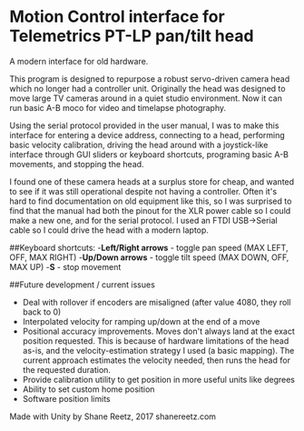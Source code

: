 Motion Control interface for Telemetrics PT-LP pan/tilt head
==============

A modern interface for old hardware.


This program is designed to repurpose a robust servo-driven camera head which no longer had a controller unit.
Originally the head was designed to move large TV cameras around in a quiet studio environment.
Now it can run basic A-B moco for video and timelapse photography.


Using the serial protocol provided in the user manual, I was to make this interface for 
entering a device address, connecting to a head, performing basic velocity calibration, 
driving the head around with a joystick-like interface through GUI sliders or keyboard
shortcuts, programing basic A-B movements, and stopping the head.


I found one of these camera heads at a surplus store for cheap, and wanted to see if it was
still operational despite not having a controller. Often it's hard to find documentation on old 
equipment like this, so I was surprised to find that the manual had both the pinout for the 
XLR power cable so I could make a new one, and for the serial protocol. I used an FTDI USB->Serial 
cable so I could drive the head with a modern laptop.


##Keyboard shortcuts:
-**Left/Right arrows** - toggle pan speed (MAX LEFT, OFF, MAX RIGHT)
-**Up/Down arrows** - toggle tilt speed (MAX DOWN, OFF, MAX UP)
-**S** - stop movement

##Future development / current issues
- Deal with rollover if encoders are misaligned (after value 4080, they roll back to 0)
- Interpolated velocity for ramping up/down at the end of a move
- Positional accuracy improvements. Moves don't always land at the exact position requested. 
This is because of hardware limitations of the head as-is, and the velocity-estimation strategy
I used (a basic mapping). The current approach estimates the velocity needed, then runs the
head for the requested duration.
- Provide calibration utility to get position in more useful units like degrees
- Ability to set custom home position
- Software position limits


Made with Unity by Shane Reetz, 2017
shanereetz.com
